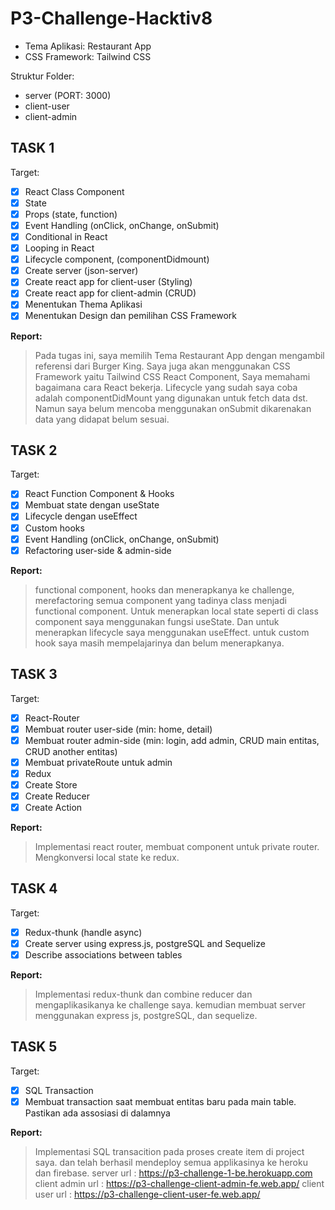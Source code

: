 # P3-Challenge-Hacktiv8

- Tema Aplikasi: Restaurant App
- CSS Framework: Tailwind CSS

Struktur Folder:

- server (PORT: 3000)
- client-user
- client-admin

## TASK 1

Target:

- [x] React Class Component
- [x] State
- [x] Props (state, function)
- [x] Event Handling (onClick, onChange, onSubmit)
- [x] Conditional in React
- [x] Looping in React
- [x] Lifecycle component, (componentDidmount)
- [x] Create server (json-server)
- [x] Create react app for client-user (Styling)
- [x] Create react app for client-admin (CRUD)
- [x] Menentukan Thema Aplikasi
- [x] Menentukan Design dan pemilihan CSS Framework

**Report:**

> Pada tugas ini, saya memilih Tema Restaurant App dengan mengambil referensi dari Burger King. Saya juga akan menggunakan CSS Framework yaitu Tailwind CSS
> React Component, Saya memahami bagaimana cara React bekerja. Lifecycle yang sudah saya coba adalah componentDidMount yang digunakan untuk fetch data dst. Namun saya belum mencoba menggunakan onSubmit dikarenakan data yang didapat belum sesuai.

## TASK 2

Target:

- [x] React Function Component & Hooks
- [x] Membuat state dengan useState
- [x] Lifecycle dengan useEffect
- [x] Custom hooks
- [x] Event Handling (onClick, onChange, onSubmit)
- [x] Refactoring user-side & admin-side

**Report:**

> functional component, hooks dan menerapkanya ke challenge, merefactoring semua component yang tadinya class menjadi functional component.
> Untuk menerapkan local state seperti di class component saya menggunakan fungsi useState.
> Dan untuk menerapkan lifecycle saya menggunakan useEffect.
> untuk custom hook saya masih mempelajarinya dan belum menerapkanya.

## TASK 3

Target:

- [x] React-Router
- [x] Membuat router user-side (min: home, detail)
- [x] Membuat router admin-side (min: login, add admin, CRUD main entitas, CRUD another entitas)
- [x] Membuat privateRoute untuk admin
- [x] Redux
- [x] Create Store
- [x] Create Reducer
- [x] Create Action

**Report:**

> Implementasi react router, membuat component untuk private router.
> Mengkonversi local state ke redux.

## TASK 4

Target:

- [x] Redux-thunk (handle async)
- [x] Create server using express.js, postgreSQL and Sequelize
- [x] Describe associations between tables

**Report:**

> Implementasi redux-thunk dan combine reducer dan mengaplikasikanya ke challenge saya.
> kemudian membuat server menggunakan express js, postgreSQL, dan sequelize.

## TASK 5

Target:

- [x] SQL Transaction
- [x] Membuat transaction saat membuat entitas baru pada main table. Pastikan ada assosiasi di dalamnya

**Report:**

> Implementasi SQL transacition pada proses create item di project saya.
> dan telah berhasil mendeploy semua applikasinya ke heroku dan firebase.
> server url : https://p3-challenge-1-be.herokuapp.com
> client admin url : https://p3-challenge-client-admin-fe.web.app/
> client user url : https://p3-challenge-client-user-fe.web.app/
